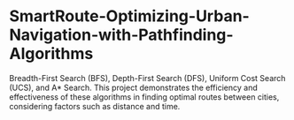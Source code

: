 # SmartRoute-Optimizing-Urban-Navigation-with-Pathfinding-Algorithms
Breadth-First Search (BFS), Depth-First Search (DFS), Uniform Cost Search (UCS), and A* Search. This project demonstrates the efficiency and effectiveness of these algorithms in finding optimal routes between cities, considering factors such as distance and time.
